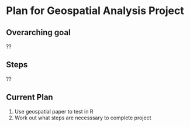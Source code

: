 # Plan for Geospatial Analysis Project

## Overarching goal
??

## Steps 
??

## Current Plan
1. Use geospatial paper to test in R
2. Work out what steps are necesssary to complete project